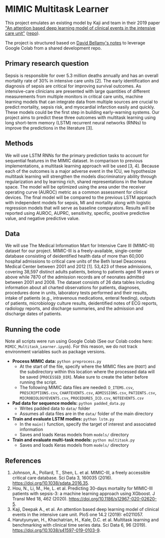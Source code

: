 # MIMIC Multitask Learner

This project emulates an existing model by Kaji and team in their 2019 paper ["An
attention based deep learning model of clinical events in the intensive care
unit"](https://journals.plos.org/plosone/article?id=10.1371/journal.pone.0211057)
([repo](https://github.com/deepak-kaji/mimic-lstm)).

The project is structured based on [David Bellamy's
notes](https://github.com/DavidBellamy/advanced_colab_tutorial) to leverage
Google Colab from a shared development repo.

## Primary research question

Sepsis is responsible for over 5.3 million deaths annually and has an overall mortality rate of 30% in intensive care units [2]. The early identification and diagnosis of sepsis are critical for improving survival outcomes. As intensive-care clinicians are presented with large quantities of different measurements from multiple monitors in critical care units, machine learning models that can integrate data from multiple sources are crucial to predict mortality, sepsis risk, and myocardial infarction easily and quickly. These models could be the first step in building early-warning systems. Our project aims to predict these three outcomes with multitask learning using long short-term memory (LSTM) recurrent neural networks (RNNs) to improve the predictions in the literature [3].

## Methods

We will use LSTM RNNs for the primary prediction tasks to account for sequential features in the MIMIC dataset. In comparison to previous implementations, a multitask learning approach will be used [3, 4]. Because each of the outcomes is a major adverse event in the ICU, we hypothesize multitask learning will strengthen the models discriminatory ability through regularization and by learning rich, shared representations in the feature space. The model will be optimized using the area under the receiver operating curve (AUROC) metric as a common assessment for clinical devices. The final model will be compared to the previous LSTM approach with independent models for sepsis, MI and mortality along with logistic regression models that will serve as baseline comparators. Results will be reported using AUROC, AUPRC, sensitivity, specific, positive predictive value, and negative predictive value.

## Data

We will use The Medical Information Mart for Intensive Care III (MIMIC-III) dataset for our project. MIMIC-III is a freely-available, single-center database consisting of deidentified health data of more than 60,000 hospital admissions to critical care units of the Beth Israel Deaconess Medical Center between 2001 and 2012 [1]. 53,423 of these admissions, covering 38,597 distinct adults patients, belong to patients aged 16 years or above while 7870 of the admission records are of neonates admitted between 2001 and 2008. The dataset consists of 26 data tables including information about all charted observations for patients, diagnoses, procedures done in units, laboratory tests performed and their results, intake of patients (e.g., intravenous medications, enteral feeding), outputs of patients, microbiology culture results, deidentified notes of ECG reports, radiology reports, and discharge summaries, and the admission and discharge dates of patients.

## Running the code

Note all scripts were run using Google Colab (See our Colab codes here: `MIMIC_Multitask_Learner.ipynb`). For this reason, we do not track environment variables such as package versions.

- **Process MIMIC data:** `python preprocess.py`
    - At the start of the file, specify where the MIMIC files are (`ROOT`) and the subdirectory within this location where the processed data will be saved (`PROCESSED_DIR`). Make sure to create the latter before running the script.
    - The following MIMIC data files are needed: `D_ITEMS.csv`, `PRESCRIPTIONS.csv`, `CHARTEVENTS.csv`, `ADMISSIONS.csv`, `PATIENTS.csv`, `MICROBIOLOGYEVENTS.csv`, `PROCEDURES_ICD.csv`, `NOTEEVENTS.csv`
- **Pad data for sequence models:** `python padded_data.py`
    - Writes padded data to `data/` folder
    - Assumes all data files are in the `data/` folder of the main directory
- **Train and evaluate LSTM modles:** `python lstm.py`
    - In the `main()` function, specify the target of interest and associated information
    - Saves and loads Keras models from `models/` directory
- **Train and evaluate multi-task models:** `python multitask.py`
    - Saves and loads Keras models from `models/` directory

## References

1. Johnson, A., Pollard, T., Shen, L. et al. MIMIC-III, a freely accessible critical care database. Sci Data 3, 160035 (2016). https://doi.org/10.1038/sdata.2016.35.
2. Hou, N., Li, M., He, L. et al. Predicting 30-days mortality for MIMIC-III patients with sepsis-3: a machine learning approach using XGboost. J Transl Med 18, 462 (2020). https://doi.org/10.1186/s12967-020-02620-5.
3. Kaji, Deepak A., et al. An attention based deep learning model of clinical events in the intensive care unit. PloS one 14.2 (2019): e0211057.
4. Harutyunyan, H., Khachatrian, H., Kale, D.C. et al. Multitask learning and benchmarking with clinical time series data. Sci Data 6, 96 (2019). https://doi.org/10.1038/s41597-019-0103-9.


